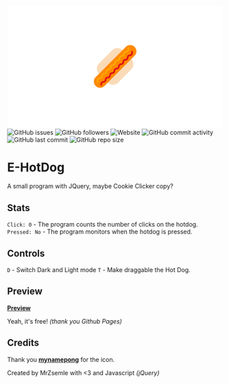 
![](https://raw.githubusercontent.com/MrZsemle/E-HotDog/master/md/p1.png)
![GitHub issues](https://img.shields.io/github/issues/mrzsemle/e-hotdog.svg?style=flat-square) ![GitHub followers](https://img.shields.io/github/followers/mrzsemle.svg?style=flat-square) ![Website](https://img.shields.io/website/https/mrzsemle.github.io/E-HotDog.svg?down_message=offline&style=flat-square&up_message=online)  ![GitHub commit activity](https://img.shields.io/github/commit-activity/m/mrzsemle/E-hotdog.svg?style=flat-square)  ![GitHub last commit](https://img.shields.io/github/last-commit/mrzsemle/e-hotdog.svg?style=flat-square)  ![GitHub repo size](https://img.shields.io/github/repo-size/mrzsemle/e-hotdog.svg?style=flat-square)
# E-HotDog

A small program with JQuery, maybe Cookie Clicker copy?



## Stats
`Click: 0` - The program counts the number of clicks on the hotdog.
`Pressed: No` - The program monitors when the hotdog is pressed.

## Controls 

 `D` - Switch Dark and Light mode
 `T` - Make draggable the Hot Dog.



## Preview

 **[Preview]([https://mrzsemle.github.io/E-HotDog/](https://mrzsemle.github.io/E-HotDog/))**

Yeah, it's free! *(thank you Github Pages)*

## Credits

Thank you **[mynamepong]([https://www.flaticon.com/authors/mynamepong](https://www.flaticon.com/authors/mynamepong))** for the icon.

Created by MrZsemle with <3 and Javascript *(jQuery)*
